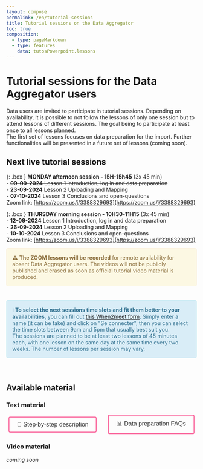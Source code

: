 ```yaml
---
layout: compose
permalink: /en/tutorial-sessions
title: Tutorial sessions on the Data Aggregator
toc: true
composition:
  - type: pageMarkdown
  - type: features
    data: tutosPowerpoint.lessons
---
```


# Tutorial sessions for the Data Aggregator users

Data users are invited to participate in tutorial sessions. Depending on availability, it is possible to not follow the lessons of only one session but to attend lessons of different sessions. The goal being to participate at least once to all lessons planned.
<br>
The first set of lessons focuses on data preparation for the import. Further functionalities will be presented in a future set of lessons (coming soon).

## Next live tutorial sessions

{: .box }
**MONDAY afternoon session - 15H-15h45** (3x 45 min)
<br>- ~~**09-09-2024** Lesson 1 Introduction, log in and data preparation~~
<br>- **23-09-2024** Lesson 2 Uploading and Mapping
<br>- **07-10-2024** Lesson 3 Conclusions and open-questions
<br>Zoom link: [https://zoom.us/j/3388329693](https://zoom.us/j/3388329693)


{: .box }
**THURSDAY morning session - 10H30-11H15** (3x 45 min)
<br>- **12-09-2024** Lesson 1 Introduction, log in and data preparation
<br>- **26-09-2024** Lesson 2 Uploading and Mapping
<br>- **10-10-2024** Lesson 3 Conclusions and open-questions
<br>Zoom link: [https://zoom.us/j/3388329693](https://zoom.us/j/3388329693)


<div style="padding: 15px; border: 1px solid transparent; border-color: transparent; margin-bottom: 20px; border-radius: 4px; color: #8a6d3b;; background-color: #fcf8e3; border-color: #faebcc;">
⚠️ <strong>The ZOOM lessons will be recorded</strong> for remote availability for absent Data Aggregator users. The videos will not be publicly published and erased as soon as official tutorial video material is produced.
</div>

<br>

<div style="padding: 15px; border: 1px solid transparent; border-color: transparent; margin-bottom: 20px; border-radius: 4px; color: #31708f; background-color: #d9edf7; border-color: #bce8f1;">
ℹ️ <strong>To select the next sessions time slots and fit them better to your availabilities</strong>, you can fill out <a href='https://www.when2meet.com/?26382542-qnMyB'>this When2meet form</a>. Simply enter a name (it can be fake) and click on "Se connecter", then you can select the time slots between 9am and 5pm that usually best suit you.<br> The sessions are planned to be at least two lessons of 45 minutes each, with one lesson on the same day at the same time every two weeks. The number of lessons per session may vary.
</div>

<br>

## Available material

### Text material

<div style="display: flex; justify-content: center; align-items: center; gap: 30px;">
  <a href="/en/how-to-publish-data" style="text-decoration: none;">
    <button style="padding: 10px 20px; font-size: 16px; border: 2px solid #FA5E97; border-radius: 4px; background-color: transparent; color: #333; cursor: pointer;"
            onmouseover="this.style.color='#FA5E97';"
            onmouseout="this.style.color='#333';">
      🥾 Step-by-step description
    </button>
  </a>
  <a href="/en/data-aggregator-faqs" style="text-decoration: none;">
    <button style="padding: 10px 20px; font-size: 16px; border: 2px solid #FA5E97; border-radius: 4px; background-color: transparent; color: #333; cursor: pointer;"
            onmouseover="this.style.color='#FA5E97';"
            onmouseout="this.style.color='#333';">
      📊 Data preparation FAQs
    </button>
  </a>
</div>

### Video material

_coming soon_


